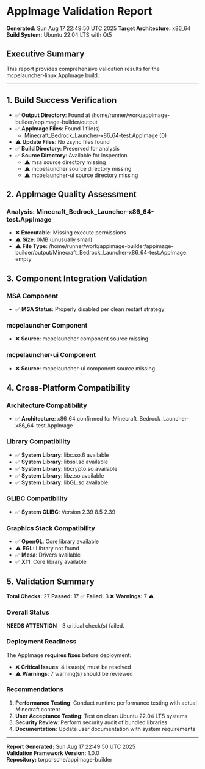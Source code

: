 # AppImage Validation Report

**Generated:** Sun Aug 17 22:49:50 UTC 2025
**Target Architecture:** x86_64
**Build System:** Ubuntu 22.04 LTS with Qt5

## Executive Summary

This report provides comprehensive validation results for the mcpelauncher-linux AppImage build.

---

## 1. Build Success Verification

- ✅ **Output Directory**: Found at /home/runner/work/appimage-builder/appimage-builder/output
- ✅ **AppImage Files**: Found 1 file(s)
  - Minecraft_Bedrock_Launcher-x86_64-test.AppImage (0)
- ⚠️ **Update Files**: No zsync files found
- ✅ **Build Directory**: Preserved for analysis
- ✅ **Source Directory**: Available for inspection
  - ⚠️ msa source directory missing
  - ⚠️ mcpelauncher source directory missing
  - ⚠️ mcpelauncher-ui source directory missing

## 2. AppImage Quality Assessment

### Analysis: Minecraft_Bedrock_Launcher-x86_64-test.AppImage

- ❌ **Executable**: Missing execute permissions
- ⚠️ **Size**: 0MB (unusually small)
- ⚠️ **File Type**: /home/runner/work/appimage-builder/appimage-builder/output/Minecraft_Bedrock_Launcher-x86_64-test.AppImage: empty

## 3. Component Integration Validation

### MSA Component

- ✅ **MSA Status**: Properly disabled per clean restart strategy
### mcpelauncher Component

- ❌ **Source**: mcpelauncher component source missing
### mcpelauncher-ui Component

- ❌ **Source**: mcpelauncher-ui component source missing

## 4. Cross-Platform Compatibility

### Architecture Compatibility

- ✅ **Architecture**: x86_64 confirmed for Minecraft_Bedrock_Launcher-x86_64-test.AppImage
### Library Compatibility

- ✅ **System Library**: libc.so.6 available
- ✅ **System Library**: libssl.so available
- ✅ **System Library**: libcrypto.so available
- ✅ **System Library**: libz.so available
- ✅ **System Library**: libGL.so available
### GLIBC Compatibility

- ✅ **System GLIBC**: Version 2.39
8.5
2.39
### Graphics Stack Compatibility

- ✅ **OpenGL**: Core library available
- ⚠️ **EGL**: Library not found
- ✅ **Mesa**: Drivers available
- ✅ **X11**: Core library available

## 5. Validation Summary

**Total Checks:** 27
**Passed:** 17 ✅
**Failed:** 3 ❌
**Warnings:** 7 ⚠️

### Overall Status

**NEEDS ATTENTION** - 3 critical check(s) failed.

### Deployment Readiness

The AppImage **requires fixes** before deployment:

- ❌ **Critical Issues**: 4 issue(s) must be resolved
- ⚠️ **Warnings**: 7 warning(s) should be reviewed


### Recommendations

1. **Performance Testing**: Conduct runtime performance testing with actual Minecraft content
2. **User Acceptance Testing**: Test on clean Ubuntu 22.04 LTS systems
3. **Security Review**: Perform security audit of bundled libraries
4. **Documentation**: Update user documentation with system requirements

---

**Report Generated:** Sun Aug 17 22:49:50 UTC 2025  
**Validation Framework Version:** 1.0.0  
**Repository:** torporsche/appimage-builder
